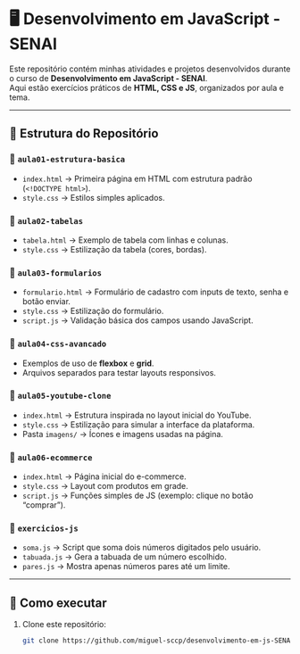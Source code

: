 # 🖥️ Desenvolvimento em JavaScript - SENAI  

Este repositório contém minhas atividades e projetos desenvolvidos durante o curso de **Desenvolvimento em JavaScript - SENAI**.  
Aqui estão exercícios práticos de **HTML, CSS e JS**, organizados por aula e tema.  

---

## 📂 Estrutura do Repositório  

### 📁 `aula01-estrutura-basica`  
- `index.html` → Primeira página em HTML com estrutura padrão (`<!DOCTYPE html>`).  
- `style.css` → Estilos simples aplicados.  

### 📁 `aula02-tabelas`  
- `tabela.html` → Exemplo de tabela com linhas e colunas.  
- `style.css` → Estilização da tabela (cores, bordas).  

### 📁 `aula03-formularios`  
- `formulario.html` → Formulário de cadastro com inputs de texto, senha e botão enviar.  
- `style.css` → Estilização do formulário.  
- `script.js` → Validação básica dos campos usando JavaScript.  

### 📁 `aula04-css-avancado`  
- Exemplos de uso de **flexbox** e **grid**.  
- Arquivos separados para testar layouts responsivos.  

### 📁 `aula05-youtube-clone`  
- `index.html` → Estrutura inspirada no layout inicial do YouTube.  
- `style.css` → Estilização para simular a interface da plataforma.  
- Pasta `imagens/` → Ícones e imagens usadas na página.  

### 📁 `aula06-ecommerce`  
- `index.html` → Página inicial do e-commerce.  
- `style.css` → Layout com produtos em grade.  
- `script.js` → Funções simples de JS (exemplo: clique no botão “comprar”).  

### 📁 `exercicios-js`  
- `soma.js` → Script que soma dois números digitados pelo usuário.  
- `tabuada.js` → Gera a tabuada de um número escolhido.  
- `pares.js` → Mostra apenas números pares até um limite.  

---

## 🚀 Como executar  

1. Clone este repositório:  
   ```bash
   git clone https://github.com/miguel-sccp/desenvolvimento-em-js-SENAI.git
